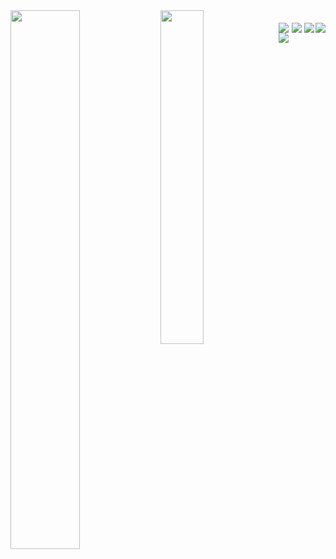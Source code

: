 <a href="https://github.com/emreozsoy">
  <img align="left"  width=47% src="https://github-readme-stats.vercel.app/api?username=emreozsoy" />
</a>
<a href="https://github.com/emreozsoy">
  <img align="left" width=37% src="https://github-readme-stats.vercel.app/api/top-langs/?username=anuraghazra&layout=donut-vertical" />
</a>
<div style="display: flex; padding-top: 20px; justify-content: space-between; flex-wrap: wrap;">
  <img align="left" src="https://img.shields.io/badge/c%23-%23239120.svg?style=for-the-badge&logo=c-sharp&logoColor=white" />
  <img align="left" src="https://img.shields.io/badge/unity-%23000000.svg?style=for-the-badge&logo=unity&logoColor=white" />
  <img  src="https://img.shields.io/badge/dart-%230175C2.svg?style=for-the-badge&logo=dart&logoColor=white" />
  <img src="https://img.shields.io/badge/Flutter-%2302569B.svg?style=for-the-badge&logo=Flutter&logoColor=white" />
  <img src="https://img.shields.io/badge/figma-%23F24E1E.svg?style=for-the-badge&logo=figma&logoColor=white" />
</div>
